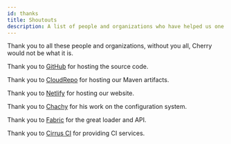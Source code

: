 ```yaml
---
id: thanks
title: Shoutouts
description: A list of people and organizations who have helped us one way or another.
---
```


Thank you to all these people and organizations, without you all, Cherry would not be what it is.

Thank you to [GitHub](https://github.com) for hosting the source code.

Thank you to [CloudRepo](https://cloudrepo.io) for hosting our Maven artifacts.

Thank you to [Netlify](https://netlify.com) for hosting our website.

Thank you to [Chachy](https://chachy.club) for his work on the configuration system.

Thank you to [Fabric](https://fabricmc.net) for the great loader and API.

Thank you to [Cirrus CI](https://cirrus-ci.org) for providing CI services.
